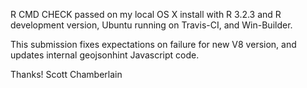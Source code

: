 R CMD CHECK passed on my local OS X install with R 3.2.3 and
R development version, Ubuntu running on Travis-CI, and Win-Builder.

This submission fixes expectations on failure for new V8 version, and
updates internal geojsonhint Javascript code.

Thanks! Scott Chamberlain
